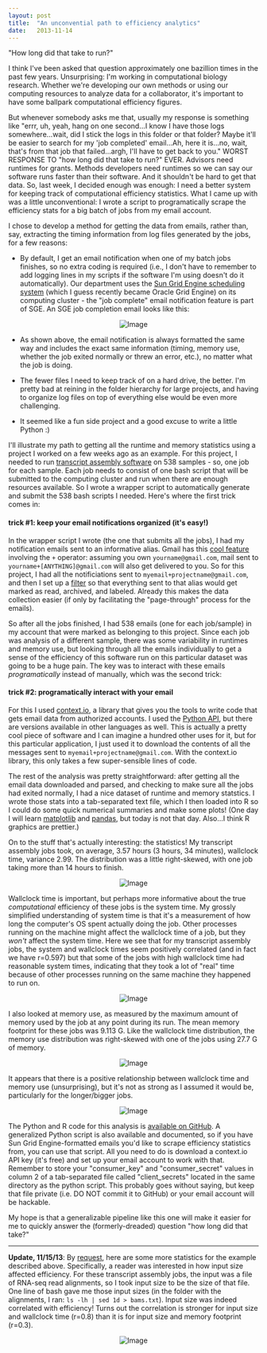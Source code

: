 ```yaml
---
layout: post
title:  "An unconvential path to efficiency analytics"
date:   2013-11-14
---
```


"How long did that take to run?"

I think I've been asked that question approximately one bazillion times in the past few years.  Unsurprising: I'm working in computational biology research.  Whether we're developing our own methods or using our computing resources to analyze data for a collaborator, it's important to have some ballpark computational efficiency figures.  

But whenever somebody asks me that, usually my response is something like "errr, uh, yeah, hang on one second...I know I have those logs somewhere...wait, did I stick the logs in this folder or that folder?  Maybe it'll be easier to search for my 'job completed' email...Ah, here it is...no, wait, that's from that job that failed...argh, I'll have to get back to you."  WORST RESPONSE TO "how long did that take to run?" EVER.  Advisors need runtimes for grants.  Methods developers need runtimes so we can say our software runs faster than their software.  And it shouldn't be hard to get that data. So, last week, I decided enough was enough: I need a better system for keeping track of computational efficiency statistics.  What I came up with was a little unconventional: I wrote a script to programatically scrape the efficiency stats for a big batch of jobs from my email account.  

I chose to develop a method for getting the data from emails, rather than, say, extracting the timing information from log files generated by the jobs, for a few reasons:

- By default, I get an email notification when one of my batch jobs finishes, so no extra coding is required (i.e., I don't have to remember to add logging lines in my scripts if the software I'm using doesn't do it automatically).  Our department uses the [Sun Grid Engine scheduling system](http://en.wikipedia.org/wiki/Oracle_Grid_Engine) (which I guess recently became Oracle Grid Engine) on its computing cluster - the "job complete" email notification feature is part of SGE.  An SGE job completion email looks like this:

<p align="center">
  <img src="{{site.url}}/static/images/email.png" alt="Image"/>
</p>

- As shown above, the email notification is always formatted the same way and includes the exact same information (timing, memory use, whether the job exited normally or threw an error, etc.), no matter what the job is doing. 

- The fewer files I need to keep track of on a hard drive, the better. I'm pretty bad at reining in the folder hierarchy for large projects, and having to organize log files on top of everything else would be even more challenging.

- It seemed like a fun side project and a good excuse to write a little Python :) 

I'll illustrate my path to getting all the runtime and memory statistics using a project I worked on a few weeks ago as an example.  For this project, I needed to run [transcript assembly software](http://cufflinks.cbcb.umd.edu/index.html) on 538 samples - so, one job for each sample.  Each job needs to consist of one bash script that will be submitted to the computing cluster and run when there are enough resources available.  So I wrote a wrapper script to automatically generate and submit the 538 bash scripts I needed.  Here's where the first trick comes in:

#### trick #1: keep your email notifications organized (it's easy!)
In the wrapper script I wrote (the one that submits all the jobs), I had my notification emails sent to an informative alias.  Gmail has this [cool feature](https://support.google.com/mail/answer/12096?hl=en) involving the `+` operator: assuming you own `yourname@gmail.com`, mail sent to `yourname+[ANYTHING]@gmail.com` will also get delivered to you.   So for this project, I had all the notificiations sent to `myemail+projectname@gmail.com`, and then I set up a [filter](https://support.google.com/mail/answer/6579?hl=en) so that everything sent to that alias would get marked as read, archived, and labeled.  Already this makes the data collection easier (if only by facilitating the "page-through" process for the emails).

So after all the jobs finished, I had 538 emails (one for each job/sample) in my account that were marked as belonging to this project.  Since each job was analysis of a different sample, there was some variability in runtimes and memory use, but looking through all the emails individually to get a sense of the efficiency of this software run on this particular dataset was going to be a huge pain.  The key was to interact with these emails _programatically_ instead of manually, which was the second trick:

#### trick #2: programatically interact with your email
For this I used [context.io](http://context.io/), a library that gives you the tools to write code that gets email data from authorized accounts.  I used the [Python API](https://github.com/contextio/Python-ContextIO), but there are versions available in other languages as well.  This is actually a pretty cool piece of software and I can imagine a hundred other uses for it, but for this particular application, I just used it to download the contents of all the messages sent to `myemail+projectname@gmail.com`.  With the context.io library, this only takes a few super-sensible lines of code.

The rest of the analysis was pretty straightforward: after getting all the email data downloaded and parsed, and checking to make sure all the jobs had exited normally, I had a nice dataset of runtime and memory statstics.  I wrote those stats into a tab-separated text file, which I then loaded into R so I could do some quick numerical summaries and make some plots!  (One day I will learn [matplotlib](http://matplotlib.org/) and [pandas](http://pandas.pydata.org/), but today is not that day.  Also...I think R graphics are prettier.)

On to the stuff that's actually interesting: the statistics!  My transcript assembly jobs took, on average, 3.57 hours (3 hours, 34 minutes), wallclock time, variance 2.99. The distribution was a little right-skewed, with one job taking more than 14 hours to finish.  

<p align="center">
  <img src="{{site.url}}/static/images/time_hist.png" alt="Image"/>
</p>

Wallclock time is important, but perhaps more informative about the true _computational_ efficiency of these jobs is the system time.  My grossly simplified understanding of system time is that it's a measurement of how long the computer's OS spent actually doing the job.  Other processes running on the machine might affect the wallclock time of a job, but they _won't_ affect the system time.  Here we see that for my transcript assembly jobs, the system and wallclock times seem positively correlated (and in fact we have r=0.597) but that some of the jobs with high wallclock time had reasonable system times, indicating that they took a lot of "real" time because of other processes running on the same machine they happened to run on.  

<p align="center">
  <img src="{{site.url}}/static/images/syswalltime.png" alt="Image"/>
</p> 

I also looked at memory use, as measured by the maximum amount of memory used by the job at any point during its run.  The mean memory footprint for these jobs was 9.113 G.  Like the wallclock time distribution, the memory use distribution was right-skewed with one of the jobs using 27.7 G of memory. 

<p align="center">
  <img src="{{site.url}}static/images/memory.png" alt="Image"/>
</p>

It appears that there is a positive relationship between wallclock time and memory use (unsurprising), but it's not as strong as I assumed it would be, particularly for the longer/bigger jobs.  

<p align="center">
  <img src="{{site.url}}/static/images/memtime.png" alt="Image"/>
</p>

The Python and R code for this analysis is [available on GitHub](https://github.com/alyssafrazee/efficiency_analytics).  A generalized Python script is also available and documented, so if you have Sun Grid Engine-formatted emails you'd like to scrape efficiency statistics from, you can use that script.  All you need to do is download a context.io API key (it's free) and set up your email account to work with that.  Remember to store your "consumer_key" and "consumer_secret" values in column 2 of a tab-separated file called "client_secrets" located in the same directory as the python script.  This probably goes without saying, but keep that file private (i.e. DO NOT commit it to GitHub) or your email account will be hackable. 

My hope is that a generalizable pipeline like this one will make it easier for me to quickly answer the (formerly-dreaded) question "how long did that take?"

-------------
<p></p>

**Update, 11/15/13**: By [request](https://twitter.com/acfrazee/status/401119198023151616), here are some more statistics for the example described above.  Specifically, a reader was interested in how input size affected efficiency.  For these transcript assembly jobs, the input was a file of RNA-seq read alignments, so I took input size to be the size of that file.  One line of bash gave me those input sizes (in the folder with the alignments, I ran:  `ls -lh | sed 1d > bams.txt`).  Input size was indeed correlated with efficiency!  Turns out the correlation is stronger for input size and wallclock time (r=0.8) than it is for input size and memory footprint (r=0.3).

<p align="center">
    <img src="{{site.url}}/static/images/inputsize.png" alt="Image"/>
</p>

